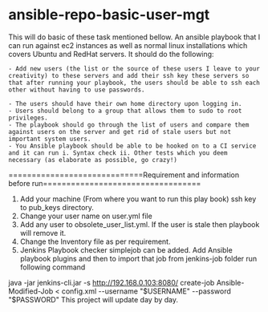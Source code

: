 # ansible-repo-basic-user-mgt

This will do basic of these task mentioned bellow. An ansible playbook that I can run against ec2 instances as well as normal linux installations which covers Ubuntu and RedHat servers. It should do the following: 

    - Add new users (the list or the source of these users I leave to your creativity) to these servers and add their ssh key these servers so that after running your playbook, the users should be able to ssh each other without having to use passwords.
 
    - The users should have their own home directory upon logging in.
    - Users should belong to a group that allows them to sudo to root privileges. 
    - The playbook should go through the list of users and compare them against users on the server and get rid of stale users but not important system users.
    - You Ansible playbook should be able to be hooked on to a CI service and it can run i. Syntax check ii. Other tests which you deem necessary (as elaborate as possible, go crazy!) 

=============================Requirement and information before run==================================
1. Add your machine (From where you want to run this play book) ssh key to pub_keys directory.
2. Change your user name on user.yml file
3. Add any user to obsolete_user_list.yml. If the user is stale then playbook will remove it.
4. Change the Inventory file as per requirement.
5. Jenkins Playbook checker simplejob can be added. Add Ansible playbook plugins and then to import that job from jenkins-job folder run following command

java -jar jenkins-cli.jar -s http://192.168.0.103:8080/ create-job Ansible-Modified-Job < config.xml --username "$USERNAME" --password "$PASSWORD" 
This project will update day by day.


